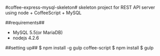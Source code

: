 #coffee-express-mysql-skeleton#
skeleton project for REST API server using node + CoffeeScript + MySQL

##requirements##
- MySQL 5.5(or MariaDB)
- nodejs 4.2.6

##setting up##
$ npm install -g gulp coffee-script
$ npm install
$ gulp


